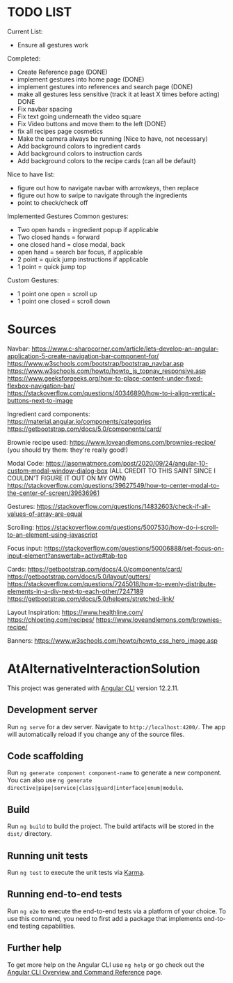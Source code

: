 # TODO LIST

Current List:
* Ensure all gestures work


Completed:
* Create Reference page (DONE)
* implement gestures into home page (DONE)
* implement gestures into references and search page (DONE)
* make all gestures less sensitive (track it at least X times before acting) DONE 
* Fix navbar spacing
* Fix text going underneath the video square
* Fix Video buttons and move them to the left (DONE)
* fix all recipes page cosmetics
* Make the camera always be running (Nice to have, not necessary)
* Add background colors to ingredient cards
* Add background colors to instruction cards
* Add background colors to the recipe cards (can all be default)



Nice to have list:
* figure out how to navigate navbar with arrowkeys, then replace 
* figure out how to swipe to navigate through the ingredients
* point to check/check off


Implemented Gestures
Common gestures: 
* Two open hands = ingredient popup if applicable
* Two closed hands = forward
* one closed hand =  close modal, back
* open hand = search bar focus, if applicable
* 2 point = quick jump instructions if applicable
* 1 point =  quick jump top

Custom Gestures:  
* 1 point one open = scroll up
* 1 point one closed = scroll down



# Sources


Navbar: 
https://www.c-sharpcorner.com/article/lets-develop-an-angular-application-5-create-navigation-bar-component-for/ 
https://www.w3schools.com/bootstrap/bootstrap_navbar.asp
https://www.w3schools.com/howto/howto_js_topnav_responsive.asp
https://www.geeksforgeeks.org/how-to-place-content-under-fixed-flexbox-navigation-bar/
https://stackoverflow.com/questions/40346890/how-to-i-align-vertical-buttons-next-to-image


Ingredient card components:
https://material.angular.io/components/categories
https://getbootstrap.com/docs/5.0/components/card/

Brownie recipe used: 
https://www.loveandlemons.com/brownies-recipe/ (you should try them: they're really good!)

Modal Code: 
https://jasonwatmore.com/post/2020/09/24/angular-10-custom-modal-window-dialog-box (ALL CREDIT TO THIS SAINT SINCE I COULDN'T FIGURE IT OUT ON MY OWN)
https://stackoverflow.com/questions/39627549/how-to-center-modal-to-the-center-of-screen/39636961


Gestures:
https://stackoverflow.com/questions/14832603/check-if-all-values-of-array-are-equal

Scrolling:
https://stackoverflow.com/questions/5007530/how-do-i-scroll-to-an-element-using-javascript

Focus input:
https://stackoverflow.com/questions/50006888/set-focus-on-input-element?answertab=active#tab-top

Cards:
https://getbootstrap.com/docs/4.0/components/card/
https://getbootstrap.com/docs/5.0/layout/gutters/
https://stackoverflow.com/questions/7245018/how-to-evenly-distribute-elements-in-a-div-next-to-each-other/7247189
https://getbootstrap.com/docs/5.0/helpers/stretched-link/

Layout Inspiration:
https://www.healthline.com/ 
https://chloeting.com/recipes/
https://www.loveandlemons.com/brownies-recipe/ 

Banners:
https://www.w3schools.com/howto/howto_css_hero_image.asp



# AtAlternativeInteractionSolution

This project was generated with [Angular CLI](https://github.com/angular/angular-cli) version 12.2.11.

## Development server

Run `ng serve` for a dev server. Navigate to `http://localhost:4200/`. The app will automatically reload if you change any of the source files.

## Code scaffolding

Run `ng generate component component-name` to generate a new component. You can also use `ng generate directive|pipe|service|class|guard|interface|enum|module`.

## Build

Run `ng build` to build the project. The build artifacts will be stored in the `dist/` directory.

## Running unit tests

Run `ng test` to execute the unit tests via [Karma](https://karma-runner.github.io).

## Running end-to-end tests

Run `ng e2e` to execute the end-to-end tests via a platform of your choice. To use this command, you need to first add a package that implements end-to-end testing capabilities.

## Further help

To get more help on the Angular CLI use `ng help` or go check out the [Angular CLI Overview and Command Reference](https://angular.io/cli) page.
